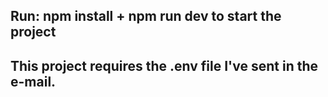 ## Run: npm install + npm run dev to start the project

## This project requires the .env file I've sent in the e-mail.
